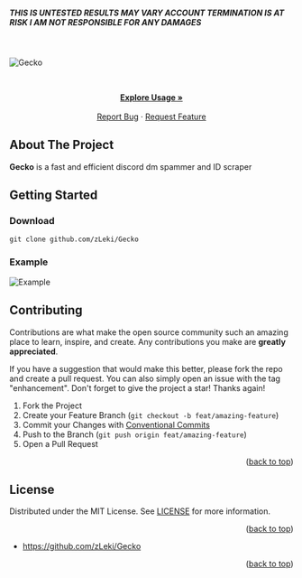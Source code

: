 <div id="top"></div>

<!-- PROJECT SHIELDS -->


<!-- ![Visitors](https://estruyf-github.azurewebsites.net/api/VisitorHit?user=wst24365888&repo=ez4o/convert-json-cli&countColor=rgb(0,%20126,%20198)) -->
<h5>THIS IS UNTESTED RESULTS MAY VARY ACCOUNT TERMINATION IS AT RISK I AM NOT RESPONSIBLE FOR ANY DAMAGES</h5>
<br />

![Gecko](https://i.imgur.com/ycWnfbA.png)

<!-- PROJECT LOGO -->
<br />
<div align="center">
<p align="center">
    <a href="https://github.com/zLeki/Gecko#usage"><strong>Explore Usage »</strong></a>
    <br />
    <br />
    <a href="https://github.com/zLeki/Gecko/issues">Report Bug</a>
    ·
    <a href="https://github.com/zLeki/Gecko/issues">Request Feature</a>
  </p>
</div>



<!-- ABOUT THE PROJECT -->

## About The Project


**Gecko** is a fast and efficient discord dm spammer and ID scraper



<!-- GETTING STARTED -->

## Getting Started

### Download

`git clone github.com/zLeki/Gecko`
### Example
![Example](https://i.imgur.com/w9o6r86.png)

## Contributing

Contributions are what make the open source community such an amazing place to
learn, inspire, and create. Any contributions you make are **greatly
appreciated**.

If you have a suggestion that would make this better, please fork the repo and
create a pull request. You can also simply open an issue with the tag
"enhancement". Don't forget to give the project a star! Thanks again!

1. Fork the Project
2. Create your Feature Branch (`git checkout -b feat/amazing-feature`)
3. Commit your Changes with
   [Conventional Commits](https://www.conventionalcommits.org/en/v1.0.0/)
4. Push to the Branch (`git push origin feat/amazing-feature`)
5. Open a Pull Request

<p align="right">(<a href="#top">back to top</a>)</p>

<!-- LICENSE -->

## License

Distributed under the MIT License. See
[LICENSE](https://github.com/zLeki/Gecko/blob/main/LICENSE) for more
information.

<p align="right">(<a href="#top">back to top</a>)</p>



- <https://github.com/zLeki/Gecko>

<p align="right">(<a href="#top">back to top</a>)</p>

<!-- MARKDOWN LINKS & IMAGES -->
<!-- https://www.markdownguide.org/basic-syntax/#reference-style-links -->


